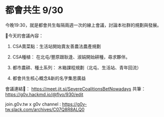 # 都會共生 9/30

今晚19:30，就是都會共生每隔兩週一次的線上會議，討論本社群的規劃與發展。

📖今天的會議內容：

1. CSA賣菜點：生活站開始賣友善農法農產規劃
2. CSA種植：
在北屯/豐原跟耿逢、淑娟開始耕種，尋求夥伴。

3. 都市農耕、種土系列：
木箱課程規劃（北屯、生活站、青年回流）
4. 都會共生核心概念&新的名字集思廣益 

會議連結🔗： https://meet.jit.si/SevereCoalitionsBetNowadays
共筆：https://g0v.hackmd.io/@flyo/930/edit

join.g0v.tw x g0v channel : https://g0v-tw.slack.com/archives/C07Q8R8ALQ0